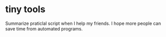 # tiny tools
Summarize praticlal script when I help my friends. I hope more people can save time from automated programs.
